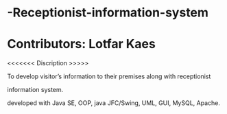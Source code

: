 # -Receptionist-information-system

# Contributors: Lotfar Kaes

<<<<<<< Discription >>>>>

To develop visitor’s information to their premises along with receptionist

information system.

developed with Java SE, OOP, java JFC/Swing, UML, GUI, MySQL, Apache.


